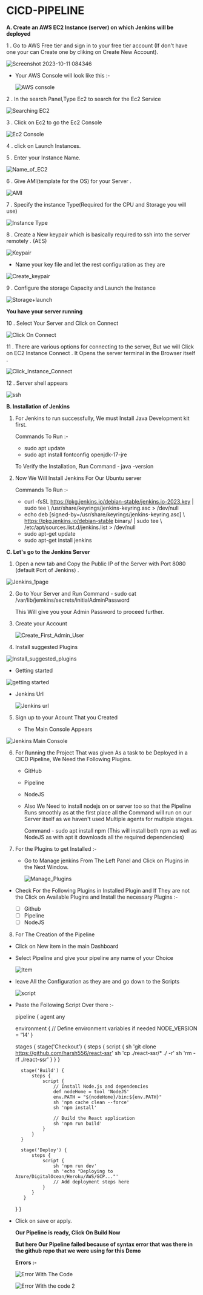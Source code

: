 # CICD-PIPELINE
**A. Create an AWS EC2 Instance (server) on which Jenkins will be deployed**

1 . Go to AWS Free tier and sign in to your free tier account (If don't have one your can Create one by cliking on Create New Account).


![Screenshot 2023-10-11 084346](https://github.com/harsh556/CICD-PIPELINE/assets/114024228/010ca701-7373-48d9-bedd-a4a37b1b15d3)


 - Your AWS Console will look like this :-


   ![AWS console](https://github.com/harsh556/CICD-PIPELINE/assets/114024228/eba27b16-c4d2-48ac-baa7-f5afaf6e8c5c)


2 . In the search Panel,Type Ec2 to search for the Ec2 Service


   ![Searching EC2](https://github.com/harsh556/CICD-PIPELINE/assets/114024228/efc0c2e3-642c-4115-bbd4-f9b4759edb71)


3 . Click on Ec2 to go the Ec2 Console


  ![Ec2 Console](https://github.com/harsh556/CICD-PIPELINE/assets/114024228/558ab04e-c2a2-4206-8ea4-608a259d5954)


4 . click on Launch Instances.

5 . Enter your Instance Name.


   ![Name_of_EC2](https://github.com/harsh556/CICD-PIPELINE/assets/114024228/b7e67db5-a799-4472-b743-9747eaffc3a8)


6 . Give AMI(template for the OS) for your Server .


   ![AMI](https://github.com/harsh556/CICD-PIPELINE/assets/114024228/0b807250-fa73-4110-b259-91e3357e8f7b)


7 . Specify the instance Type(Required for the CPU and Storage you will use)
   

![Instance Type](https://github.com/harsh556/CICD-PIPELINE/assets/114024228/38830082-42c9-4b2a-ac5c-aab3d4f74da1)


8 . Create a New keypair which is basically required to ssh into the server remotely . (AES)
  

![Keypair](https://github.com/harsh556/CICD-PIPELINE/assets/114024228/bd2b31b6-8499-401d-b54e-09c48065bc6f)


 -  Name your key file and let the rest configuration as they are


![Create_keypair](https://github.com/harsh556/CICD-PIPELINE/assets/114024228/26055cc1-aeb5-4c31-bc3a-ea08dfd9306d)


9 . Configure the storage Capacity and Launch the Instance


![Storage+launch](https://github.com/harsh556/CICD-PIPELINE/assets/114024228/f43e4a71-bcbc-47b5-9349-51ca7a0878b6)


**You have your server running**

10 . Select Your Server and Click on Connect


![Click On Connect](https://github.com/harsh556/CICD-PIPELINE/assets/114024228/c173d9f1-778e-4e28-baa2-2f6243435593)


11 . There are various options for connecting to the server, But we will Click on EC2 Instance Connect . It Opens the server terminal in the Browser itself .


![Click_Instance_Connect](https://github.com/harsh556/CICD-PIPELINE/assets/114024228/7c3d45d9-3e66-41c8-a3c5-4c721b36d36f)


12 . Server shell appears 


![ssh](https://github.com/harsh556/CICD-PIPELINE/assets/114024228/c93db808-a148-4d1a-afab-8de2cc1d722d)


**B. Installation of Jenkins**

1. For Jenkins to run successfully, We must Install Java Development kit first.

    Commands To Run :-

     - sudo apt update
     - sudo apt install fontconfig openjdk-17-jre

    To Verify the Installation, Run Command - java -version

2. Now We Will Install Jenkins For Our Ubuntu server

   Commands To Run :-

     - curl -fsSL https://pkg.jenkins.io/debian-stable/jenkins.io-2023.key | sudo tee \ /usr/share/keyrings/jenkins-keyring.asc > /dev/null
     - echo deb [signed-by=/usr/share/keyrings/jenkins-keyring.asc] \ https://pkg.jenkins.io/debian-stable binary/ | sudo tee \ /etc/apt/sources.list.d/jenkins.list > /dev/null
     - sudo apt-get update
     - sudo apt-get install jenkins

**C. Let's go to the Jenkins Server**

1. Open a new tab and Copy the Public IP of the Server with Port 8080 (default Port of Jenkins) .


![Jenkins_1page](https://github.com/harsh556/CICD-PIPELINE/assets/114024228/d3c98016-23e8-4234-a3e1-54b537e8e2b2)


2. Go to Your Server and Run Command - sudo cat /var/lib/jemkins/secrets/initialAdminPassword

   This Will give you your Admin Password to proceed further.

3. Create your Account

   ![Create_First_Admin_User](https://github.com/harsh556/CICD-PIPELINE/assets/114024228/8da80d54-1266-4f9c-aea8-593d1c2dcb26)
   

4. Install suggested Plugins



![Install_suggested_plugins](https://github.com/harsh556/CICD-PIPELINE/assets/114024228/cbd7e6b8-edb1-487e-a960-112216b4b638)



 - Getting started


![getting started](https://github.com/harsh556/CICD-PIPELINE/assets/114024228/f00581ac-ccc2-4e53-99b3-83e0bda67a40)


- Jenkins Url

  
   ![Jenkins url](https://github.com/harsh556/CICD-PIPELINE/assets/114024228/0bdb562c-7f24-4970-b483-d90d1f3e8946)


5. Sign up to your Acount That you Created

   - The Main Console Appears

    
![Jenkins Main Console](https://github.com/harsh556/CICD-PIPELINE/assets/114024228/ed3ddad0-088e-4638-832e-6d84c75928a1)


6. For Running the Project That was given As a task to be Deployed in a CICD Pipeline, We Need the Following Plugins.


   - GitHub
  
   - Pipeline
  
   - NodeJS
  
   - Also We Need to install nodejs on or server too so that the Pipeline Runs smoothly as at the first place all the Command will run on our Server itself as we haven't used Multiple agents for multiple 
     stages.

      Command - sudo apt install npm (This will install both npm as well as NodeJS as with apt it downloads all the required dependencies)

7. For the Plugins to get Installed :-

   - Go to Manage jenkins From The Left Panel and Click on Plugins in the Next Window.


     ![Manage_Plugins](https://github.com/harsh556/CICD-PIPELINE/assets/114024228/63578e01-6655-4744-ae81-99cf375e698b)


  - Check For the Following Plugins in Installed Plugin and If They are not the Click on Available Plugins and Install the necessary Plugins :-

     - [ ] Github
     - [ ] Pipeline
     - [ ] NodeJS

8. For The Creation of the Pipeline

 - Click on New item in the main Dashboard

 - Select Pipeline and give your pipeline any name of your Choice


   ![Item](https://github.com/harsh556/CICD-PIPELINE/assets/114024228/03321493-8b69-41d5-8cac-22da579fdd46)


- leave All the Configuration as they are and go down to the Scripts


  ![script](https://github.com/harsh556/CICD-PIPELINE/assets/114024228/8cb2316e-9953-4039-95c4-3682b1c54968)


- Paste the Following Script Over there :-


   pipeline {
    agent any
    
    environment {
        // Define environment variables if needed
        NODE_VERSION = '14'
    }

    stages {
        stage('Checkout') {
            steps {
                script {
                    sh 'git clone https://github.com/harsh556/react-ssr'
                    sh 'cp ./react-ssr/* ./ -r'
                    sh 'rm -rf ./react-ssr'
                }
            }
        }


        stage('Build') {
            steps {
                script {
                    // Install Node.js and dependencies
                    def nodeHome = tool 'NodeJS'
                    env.PATH = "${nodeHome}/bin:${env.PATH}"
                    sh 'npm cache clean --force'
                    sh 'npm install'
                    
                    // Build the React application
                    sh 'npm run build'
                }
            }
        }

        stage('Deploy') {
            steps {
                script {
                    sh 'npm run dev'
                    sh 'echo "Deploying to Azure/DigitalOcean/Heroku/AWS/GCP..."'
                    // Add deployment steps here
                }
            }
         }
     }
 }


 - Click on save or apply.

   **Our Pipeline is ready, Click On Build Now**

   **But here Our  Pipeline failed because of syntax error that was there in the github repo that we were using for this Demo**

   **Errors :-**
 
      
    ![Error With The Code](https://github.com/harsh556/CICD-PIPELINE/assets/114024228/703be13b-6a02-4b53-b57e-0852d393a271)



   
   ![Error With the code 2](https://github.com/harsh556/CICD-PIPELINE/assets/114024228/95ae0eed-574c-4537-8aec-e9dfb129a826)



   

   
   
